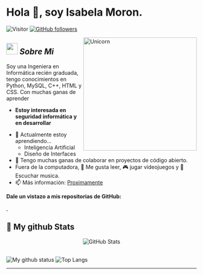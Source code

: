 # Hola 👋, soy Isabela Moron. 
![Visitor](https://visitor-badge.laobi.icu/badge?page_id=Isabelita211.repoName) [![GitHub followers](https://img.shields.io/github/followers/Isabelita211.svg?style=social&label=Follow)](https://github.com/Isabelita211?tab=followers)<br/>


<img align="right" width=300px alt="Unicorn" src="https://c.tenor.com/GN73MKBawZYAAAAi/busy-cute.gif" />

## <img src="https://media.giphy.com/media/ObNTw8Uzwy6KQ/giphy.gif" width="30px">&nbsp;***Sobre Mi***

Soy una Ingeniera en Informática recién graduada, tengo conocimientos en Python, MySQL, C++, HTML y CSS. Con muchas ganas de aprender
* **Estoy interesada en seguridad informática y en desarrollar**
- 🌱 Actualmente estoy aprendiendo...
  - Inteligencia Artificial
  - Diseño de Interfaces
- 👯 Tengo muchas ganas de colaborar en proyectos de código abierto.
- Fuera de la computadora, 📖 Me gusta leer, 🎮 jugar videojuegos y 🎵 Escuchar musica.
- 📫 Más información: <a href="">Proximamente</a>

__Dale un vistazo a mis repositorias de GitHub:__

<div>
  <p>
    <a href="">
      <img src=""/>
    </a>
    <a href="">
      <img src=""/>
    </a>
  </p>
</div>

<h2>👀 My github Stats</h2>

<div>
  
  <p align="center">
    <img src="https://github-readme-streak-stats.herokuapp.com/?user=Isabelita211" alt="GitHub Stats" /> <br/><br/>
  
</div>

![My github status](https://github-readme-stats.vercel.app/api?username=Isabelita211&show_icons=true&include_all_commits=true)
![Top Langs](https://github-readme-stats.vercel.app/api/top-langs/?username=Isabelita211&layout=compact)

---------------------------------------------------------------------------------------------------------------------
